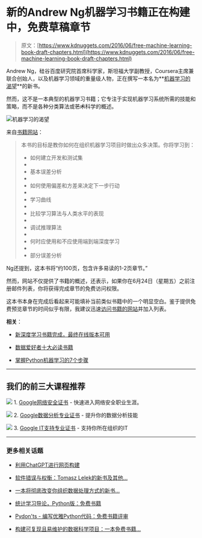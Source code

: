 # 新的Andrew Ng机器学习书籍正在构建中，免费草稿章节

> 原文：[https://www.kdnuggets.com/2016/06/free-machine-learning-book-draft-chapters.html](https://www.kdnuggets.com/2016/06/free-machine-learning-book-draft-chapters.html)

Andrew Ng，硅谷百度研究院首席科学家，斯坦福大学副教授，Coursera主席兼联合创始人，以及机器学习领域的重量级人物，正在撰写一本名为**[机器学习的渴望](http://www.mlyearning.org/)**的新书。

然而，这不是一本典型的机器学习书籍；它专注于实现机器学习系统所需的技能和策略，而不是各种分类算法或~~艺术~~科学的概述。

![机器学习的渴望](../Images/868f5cc1ee5b16244f37b3477163a3dd.png)

来自[书籍网站](http://www.mlyearning.org/)：

> 本书的目标是教你如何在组织机器学习项目时做出众多决策。你将学习到：
> 
> +   如何建立开发和测试集
> +   
> +   基本误差分析
> +   
> +   如何使用偏差和方差来决定下一步行动
> +   
> +   学习曲线
> +   
> +   比较学习算法与人类水平的表现
> +   
> +   调试推理算法
> +   
> +   何时应使用和不应使用端到端深度学习
> +   
> +   部分误差分析

Ng还提到，这本书将“约100页，包含许多易读的1-2页章节。”

然而，网站不仅提供了书籍的概述，还表示，如果你在6月24日（星期五）之前注册邮件列表，你将获得完成章节的免费访问权限。

这本书本身在完成后看起来可能填补当前类似书籍中的一个明显空白。鉴于提供免费预览章节的时间似乎有限，我建议迅速[访问书籍的网站](http://www.mlyearning.org/)并加入列表。

**相关**：

+   [新深度学习书籍完成，最终在线版本可用](/2016/04/deep-learning-book-finished.html)

+   [数据爱好者十大必读书籍](/2016/04/top-10-essential-books-data-enthusiast.html)

+   [掌握Python机器学习的7个步骤](/2015/11/seven-steps-machine-learning-python.html)

* * *

## 我们的前三大课程推荐

![](../Images/0244c01ba9267c002ef39d4907e0b8fb.png) 1\. [Google网络安全证书](https://www.kdnuggets.com/google-cybersecurity) - 快速进入网络安全职业生涯。

![](../Images/e225c49c3c91745821c8c0368bf04711.png) 2\. [Google数据分析专业证书](https://www.kdnuggets.com/google-data-analytics) - 提升你的数据分析技能

![](../Images/0244c01ba9267c002ef39d4907e0b8fb.png) 3\. [Google IT支持专业证书](https://www.kdnuggets.com/google-itsupport) - 支持你所在组织的IT

* * *

### 更多相关话题

+   [利用ChatGPT进行网页构建](https://www.kdnuggets.com/2023/03/chatgpt-webpage-construction.html)

+   [软件错误与权衡：Tomasz Lelek的新书及其他…](https://www.kdnuggets.com/2021/12/manning-software-mistakes-tradeoffs-book.html)

+   [一本将彻底改变你组织数据处理方式的新书…](https://www.kdnuggets.com/2022/02/manning-new-book-revolutionize-way-organization-approaches-data.html)

+   [统计学习导论，Python版：免费书籍](https://www.kdnuggets.com/2023/07/introduction-statistical-learning-python-edition-free-book.html)

+   [Pydon'ts - 编写优雅Python代码：免费书籍评审](https://www.kdnuggets.com/2022/05/pydonts-write-elegant-python-code-free-book-review.html)

+   [构建可复现且易维护的数据科学项目：一本免费书籍…](https://www.kdnuggets.com/2022/08/free-book-build-reproducible-maintainable-data-science-project.html)

